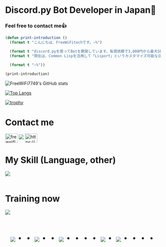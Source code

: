 # Discord.py Bot Developer in Japan👋
### Feel free to contact me👍

```lisp
(defun print-introduction ()
  (format t "こんにちは、FreeWiFitechです。~%")

  (format t "discord.pyを使ってBotを開発しています。有償依頼で3,000円から最大5000円で依頼を受け付けております。~%")
  (format t "現在は、Common Lispを活用して「Lisport」というカスタマイズ可能な日記アプリを開発中です。詳細はこちら：https://github.com/FreeWiFi7749/Lisport~%")

  (format t "~%"))

(print-introduction)
```

![FreeWiFi7749's GitHub stats](https://github-readme-stats.vercel.app/api?username=FreeWiFi7749&show_icons=true&theme=vue-dark)

[![Top Langs](https://github-readme-stats.vercel.app/api/top-langs/?username=FreeWiFi7749&layout=compact&theme=vue-dark)](https://github.com/anuraghazra/github-readme-stats)

[![trophy](https://github-profile-trophy.vercel.app/?username=FreeWiFi7749&theme=discord)](https://github.com/ryo-ma/github-profile-trophy)

# Contact me

<p align="left">
<a href="https://twitter.com/freewifi_tech" target="blank"><img align="center" src="https://raw.githubusercontent.com/rahuldkjain/github-profile-readme-generator/master/src/images/icons/Social/twitter.svg" alt="freewifi_tech" height="30" width="40" /></a>
<a href="mailto:wifi@freewifitech.jp"><img src="https://img.shields.io/badge/Gmail-d14836?style=flat-square&logo=Gmail&logoColor=white"/></a>
<a href="https://discord.gg/bxEaHhxx" target="blank"><img align="center" src="https://raw.githubusercontent.com/rahuldkjain/github-profile-readme-generator/master/src/images/icons/Social/discord.svg" alt="https://discord.gg/bxEaHhxx" height="30" width="40" /></a>
</p>

# My Skill (Language, other)

<img src="https://skillicons.dev/icons?i=python,discord,vscode,github,docker,html,css" /> <br /><br />

# Training now

<img src="https://skillicons.dev/icons?i=docker,html,css,php" /> <br /><br />

<div align="center">
    <h1>
        <img src="https://user-images.githubusercontent.com/44926913/175852850-3fb6c715-1856-41ff-8c1f-94ce3b03b458.gif">・・
        <img src="https://user-images.githubusercontent.com/44926913/175853109-f8850656-6704-4a8a-bee6-9aca154d929b.gif">・・
        <img src="https://user-images.githubusercontent.com/44926913/175853154-5449d974-975e-44a6-ab84-a86031265e40.gif">・・・・
        <img src="https://user-images.githubusercontent.com/44926913/175853109-f8850656-6704-4a8a-bee6-9aca154d929b.gif">・
        <img src="https://user-images.githubusercontent.com/44926913/175853154-5449d974-975e-44a6-ab84-a86031265e40.gif">・・・・
    </h1>
</div>

